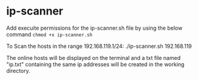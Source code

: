 # ip-scanner

Add execuite permissions for the ip-scanner.sh file by using the below command
`chmod +x ip-scanner.sh`

To Scan the hosts in the range 192.168.119.1/24: 
 ./ip-scanner.sh 192.168.119
 
 The online hosts will be displayed on the terminal and a txt file named "ip.txt" containing the same ip addresses
 will be created in the working directory.
